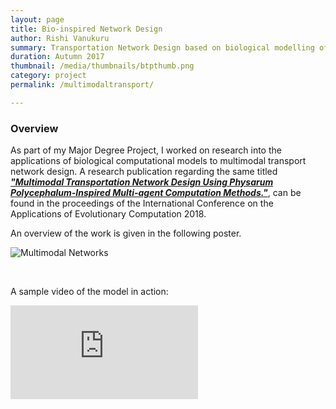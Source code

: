 ```yaml
---
layout: page
title: Bio-inspired Network Design
author: Rishi Vanukuru
summary: Transportation Network Design based on biological modelling of the Slime Mould
duration: Autumn 2017
thumbnail: /media/thumbnails/btpthumb.png
category: project
permalink: /multimodaltransport/

---
```




### Overview

As part of my Major Degree Project, I worked on research into the applications of biological computational models to multimodal transport network design. A research publication regarding the same titled [***"Multimodal Transportation Network Design Using Physarum Polycephalum-Inspired Multi-agent Computation Methods."***](https://link.springer.com/chapter/10.1007/978-3-319-77538-8_8), can be found in the proceedings of the International Conference on the Applications of Evolutionary Computation 2018.

An overview of the work is given in the following poster.

![Multimodal Networks](\media\BTP\BTP_Poster.jpg)

<br>

A sample video of the model in action:

<iframe class = "video" src="https://www.youtube.com/embed/oBCaUKzU_jg" frameborder="0" allow="accelerometer; autoplay; encrypted-media; gyroscope; picture-in-picture" allowfullscreen></iframe>

